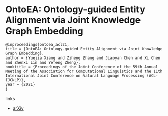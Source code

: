 # OntoEA: Ontology-guided Entity Alignment via Joint Knowledge Graph Embedding

```
@inproceedings{ontoea_acl21,
title = {OntoEA: Ontology-guided Entity Alignment via Joint Knowledge Graph Embedding},
author = {Yuejia Xiang and Ziheng Zhang and Jiaoyan Chen and Xi Chen and Zhenxi Lin and Yefeng Zheng},
booktitle = {Proceedings of the Joint Conference of the 59th Annual Meeting of the Association for Computational Linguistics and the 11th International Joint Conference on Natural Language Processing (ACL-IJCNLP)},
year = {2021}
}
```

links
- [arXiv](https://arxiv.org/abs/2105.07688)
